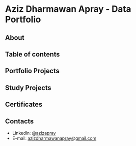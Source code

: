 # Aziz Dharmawan Apray - Data Portfolio
## About

## Table of contents

## Portfolio Projects

## Study Projects

## Certificates

## Contacts
- LinkedIn: [@azizapray](https://www.linkedin.com/in/azizapray/)
- E-mail: [azizdharmawanapray@gmail.com](azizdharmawanapray@gmail.com)
